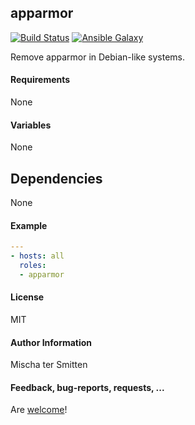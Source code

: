 ## apparmor

[![Build Status](https://travis-ci.org/Oefenweb/ansible-apparmor.svg?branch=master)](https://travis-ci.org/Oefenweb/ansible-apparmor) [![Ansible Galaxy](http://img.shields.io/badge/ansible--galaxy-apparmor-blue.svg)](https://galaxy.ansible.com/list#/roles/1339)

Remove apparmor in Debian-like systems.

#### Requirements

None

#### Variables

None

## Dependencies

None

#### Example

```yaml
---
- hosts: all
  roles:
  - apparmor
```

#### License

MIT

#### Author Information

Mischa ter Smitten

#### Feedback, bug-reports, requests, ...

Are [welcome](https://github.com/Oefenweb/ansible-apparmor/issues)!
